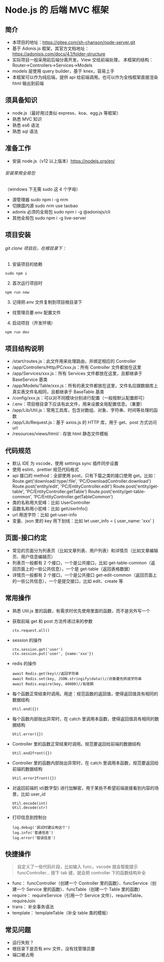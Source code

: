 # Node.js 的 后端 MVC 框架

## 简介

- 本项目的地址：https://gitee.com/sh-chanson/node-server.git
- 基于 Adonis.js 框架，其官方文档地址：https://adonisjs.com/docs/4.1/folder-structure
- 实际项目一般采用前后端分离开发，View 交给前端处理， 本框架的结构：Router->Controllers->Services->Models
- models 层使用 query builder，基于 knex，容易上手
- 本框架可以作为纯后端，提供 api 给前端调用。也可以作为全栈框架直接渲染 html 输出到前端

## 须具备知识

- node.js（最好用过类似 express、koa、egg.js 等框架）
- 熟悉 MVC 知识
- 熟悉 es6 语法
- 熟悉 sql 语法

## 准备工作

- 安装 node.js（v12 以上版本）https://nodejs.org/en/

###### 安装常用全局包

（windows 下无需 sudo 这 4 个字母）

- 源管理器
  sudo npm i -g nrm
- 切换国内源
  sudo nrm use taobao
- adonis 必须的全局包
  sudo npm i -g @adonisjs/cli
- 其他全局包
  sudo npm i -g live-server

## 项目安装

###### git clone 项目后，在根目录下：

1. 安装项目的依赖

```
sudo npm i
```

2. 首次运行项目时

```
npm run new
```

3. 记得把.env 文件复制到项目根目录下

- 找管理员要.env 配置文件

4. 启动项目（开发环境）

```
npm run dev
```

## 项目结构说明

- /start/routes.js：此文件用来处理路由，并绑定相应的 Controller
- /app/Controllers/Http/PC/xxx.js：所有 Controller 文件都放在这里
- /app/Services/xxx.js：所有 Services 文件都放在这里，且都继承于 BaseService 基类
- /app/Models/Table/xxx.js：所有的表文件都放在这里，文件名应跟数据库上真实表文件名相同，且都继承于 BaseTable 基类
- /config/xxx.js：可以对不同模块分别进行配置（一般按默认配置即可）
- /.env：项目根目录下应该有此文件，用来设置全局配置信息。（重要）
- /app/Lib/Util.js：常用工具库，包含对数组、对象、字符串、时间等处理的函数
- /app/Lib/Request.js：基于 axios.js 的 HTTP 库，用于 get、post 方式访问 url
- /resources/views/html/ : 存放 html 静态文件模板

## 代码规范

- 默认 IDE 为 vscode，使用 settings sync 插件同步设置
- 使用 eslint、prettier 规范代码格式
- api 接口的 method：全部使用 post，只有下载之类的接口使用 get。比如：
  Route.get('download/:type/:file', 'PC/DownloadController.download')
  Route.post('entity/edit', 'PC/EntityController.edit')
  Route.post('entity/get-table', 'PC/EntityController.getTable')
  Route.post('entity/get-table-common', 'PC/EntityController.getTableCommon')
- 类的名称用大驼峰：比如 UserController
- 函数名称用小驼峰：比如 getUserInfo()
- url 用连字符：比如 get-user-info
- 变量、json 里的 key 用下划线：比如 let user_info = { user_name: 'xxx' }

## 页面-接口约定

- 常见的页面分为列表页（比如文章列表、用户列表）和详情页（比如文章编辑页、用户信息编辑页）
- 列表页一般都有 2 个接口，一个是公共接口，比如 get-table-common（返回页面上的一些公共信息），一个是 get-table（返回表格数据）
- 详情页一般都有 2 个接口，一个是公共接口 get-edit-common（返回页面上的一些公共信息），一个是提交接口，比如 edit、create 等

## 常用操作

- 熟悉 Util.js 里的函数，有需求时优先使用里面的函数，而不是另外写一个

- 获取前端 get 和 post 方法传递过来的参数

  ```
  ctx.request.all()
  ```

- session 的操作
  ```
  ctx.session.get('user')
  ctx.session.put('user', {name:'xxx'})
  ```
- redis 的操作

  ```
  await Redis.get(key)//返回字符串
  await Redis.set(key, JSON.stringify(data))//对象要先转成字符串
  await Redis.expire(key, 40000)//有效期
  ```

- 每个函数正常结束时调用。用途：规范函数的返回值，使得返回值具有相同的数据结构

  ```
  Util.end({})
  ```

- 每个函数内部抛出异常时，在 catch 里调用本函数，使得返回值具有相同的数据结构
  ```
  Util.error({})
  ```
- Controller 里的函数正常结束时调用。规范要返回给前端的数据结构
  ```
  Util.end2front({})
  ```
- Controller 里的函数内部抛出异常时，在 catch 里调用本函数，规范要返回给前端的数据结构
  ```
  Util.error2front({})
  ```
- 对返回前端的 id(数字型) 进行加解密，用于某些不希望前端直接看到内容的场景，比如 user_id
  ```
  Util.encode(int)
  Util.decode(str)
  ```
- 打印信息到控制台

  ```
  log.debug('调试时建议用这个')
  log.info('普通信息')
  log.error('错误信息')
  ```

## 快捷操作

> 自定义了一些代码片段，比如输入 func，vscode 就会智能提示 funcController... 按下 tab 键，就会把 controller 下的函数结构补全

- func：
  funcController（创建一个 Controller 里的函数）、funcService（创建一个 Service 里的函数）、funcTable（创建一个 Table 里的函数）
- require：
  requireService（引用一个 Service 文件）、requireTable、requireJoin
- trans：
  补全事务语法
- template：
  templateTable（补全 table 类的模板）

## 常见问题

- 运行失败？
- 根目录下是否有.env 文件，没有找管理员要
- 端口被占用
